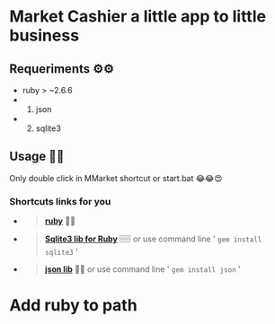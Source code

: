 # Market Cashier a little app to little business

## Requeriments ⚙️⚙️
* ruby > ~2.6.6
* 1. json
* 2. sqlite3

## Usage 📖📖
Only double click in MMarket shortcut or start.bat 😂😂😍

### Shortcuts links for you

* > [__ruby__](https://cache.ruby-lang.org/pub/ruby/2.6/ruby-2.6.6.tar.gz) 💎💎
* > [__Sqlite3 lib for Ruby__](https://rubygems.org/gems/sqlite3) 🗄️🗄️ or use command line ' `gem install sqlite3` '
* > [__json lib__](https://rubygems.org/gems/json) 🎄🎄 or use command line ' `gem install json` '

# Add ruby to path

